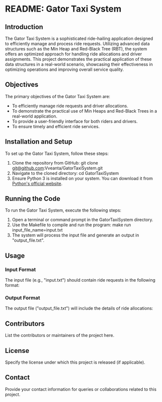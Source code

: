 # README: Gator Taxi System

## Introduction
The Gator Taxi System is a sophisticated ride-hailing application designed to efficiently manage and process ride requests. Utilizing advanced data structures such as the Min Heap and Red-Black Tree (RBT), the system offers an optimized approach for handling ride allocations and driver assignments. This project demonstrates the practical application of these data structures in a real-world scenario, showcasing their effectiveness in optimizing operations and improving overall service quality.

## Objectives
The primary objectives of the Gator Taxi System are:
- To efficiently manage ride requests and driver allocations.
- To demonstrate the practical use of Min Heaps and Red-Black Trees in a real-world application.
- To provide a user-friendly interface for both riders and drivers.
- To ensure timely and efficient ride services.

## Installation and Setup
To set up the Gator Taxi System, follow these steps:
1. Clone the repository from GitHub:
git clone git@github.com:Vveanta/GatorTaxiSystem.git
2. Navigate to the cloned directory:
cd GatorTaxiSystem
3. Ensure Python 3 is installed on your system. You can download it from [Python's official website](https://www.python.org/downloads/).

## Running the Code
To run the Gator Taxi System, execute the following steps:
1. Open a terminal or command prompt in the GatorTaxiSystem directory.
2. Use the Makefile to compile and run the program:
make run input_file_name=input.txt
3. The system will process the input file and generate an output in "output_file.txt".

## Usage

### Input Format
The input file (e.g., "input.txt") should contain ride requests in the following format:
<RequestID> <PickupTime> <PickupLocation> <DropoffLocation> <RiderID>

### Output Format
The output file ("output_file.txt") will include the details of ride allocations:
<RequestID> <DriverID> <PickupTime> <DropoffTime>

## Contributors
List the contributors or maintainers of the project here.

## License
Specify the license under which this project is released (if applicable).

## Contact
Provide your contact information for queries or collaborations related to this project.
